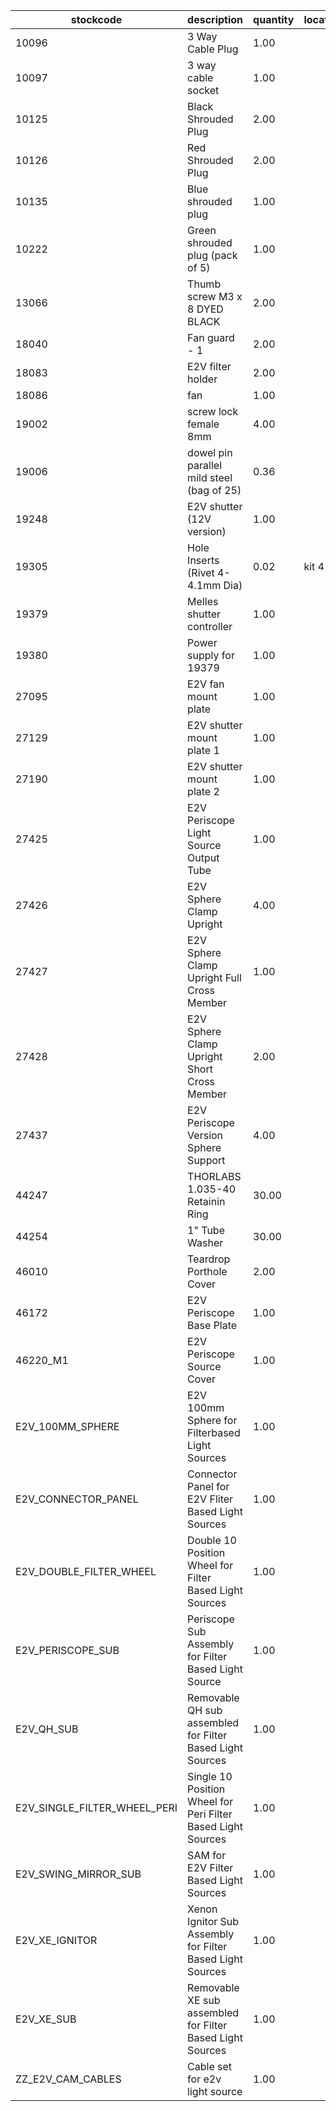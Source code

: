 |stockcode|description|quantity|location|
|---------|-----------|--------|--------|
|10096|3 Way Cable Plug|1.00||
|10097|3 way cable socket|1.00||
|10125|Black Shrouded Plug|2.00||
|10126|Red Shrouded Plug|2.00||
|10135|Blue shrouded plug|1.00||
|10222|Green shrouded plug (pack of 5)|1.00||
|13066|Thumb screw M3 x 8 DYED BLACK|2.00||
|18040|Fan guard - 1|2.00||
|18083|E2V filter holder|2.00||
|18086|fan|1.00||
|19002|screw lock female 8mm|4.00||
|19006|dowel pin parallel mild steel (bag of 25)|0.36||
|19248|E2V shutter (12V version)|1.00||
|19305|Hole Inserts (Rivet 4-4.1mm Dia)|0.02|kit 4|
|19379|Melles shutter controller|1.00||
|19380|Power supply for 19379|1.00||
|27095|E2V fan mount plate|1.00||
|27129|E2V shutter mount plate 1|1.00||
|27190|E2V shutter mount plate 2|1.00||
|27425|E2V Periscope Light Source Output Tube|1.00||
|27426|E2V Sphere Clamp Upright|4.00||
|27427|E2V Sphere Clamp Upright Full Cross Member|1.00||
|27428|E2V Sphere Clamp Upright Short Cross Member|2.00||
|27437|E2V Periscope Version Sphere Support|4.00||
|44247|THORLABS 1.035-40 Retainin Ring|30.00||
|44254|1" Tube Washer|30.00||
|46010|Teardrop Porthole Cover|2.00||
|46172|E2V Periscope Base Plate|1.00||
|46220_M1|E2V Periscope Source Cover|1.00||
|E2V_100MM_SPHERE|E2V 100mm Sphere for Filterbased Light Sources|1.00||
|E2V_CONNECTOR_PANEL|Connector Panel for E2V Fliter Based Light Sources|1.00||
|E2V_DOUBLE_FILTER_WHEEL|Double 10 Position Wheel for Filter Based Light Sources|1.00||
|E2V_PERISCOPE_SUB|Periscope Sub Assembly for Filter Based Light Source|1.00||
|E2V_QH_SUB|Removable QH sub assembled for Filter Based Light Sources|1.00||
|E2V_SINGLE_FILTER_WHEEL_PERI|Single 10 Position Wheel for Peri Filter Based Light Sources|1.00||
|E2V_SWING_MIRROR_SUB|SAM for E2V Filter Based Light Sources|1.00||
|E2V_XE_IGNITOR|Xenon Ignitor Sub Assembly for Filter Based Light Sources|1.00||
|E2V_XE_SUB|Removable XE sub assembled for Filter Based Light Sources|1.00||
|ZZ_E2V_CAM_CABLES|Cable set for e2v light source|1.00||
